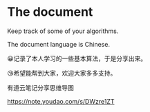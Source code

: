 # The document
Keep track of some of your algorithms.

The document language is Chinese.

😀记录了本人学习的一些基本算法，于是分享出来。

😘希望能帮到大家，欢迎大家多多支持。

有道云笔记分享思维导图

https://note.youdao.com/s/DWzre1ZT
